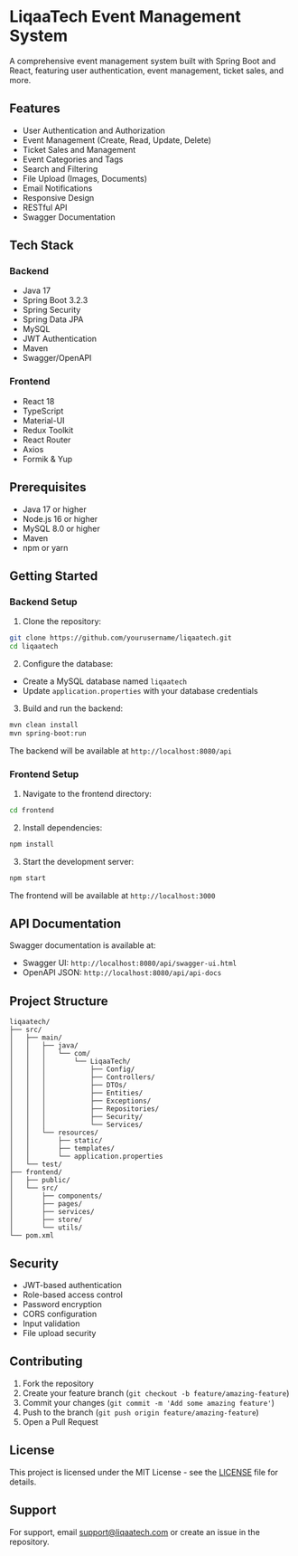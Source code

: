 # LiqaaTech Event Management System

A comprehensive event management system built with Spring Boot and React, featuring user authentication, event management, ticket sales, and more.

## Features

- User Authentication and Authorization
- Event Management (Create, Read, Update, Delete)
- Ticket Sales and Management
- Event Categories and Tags
- Search and Filtering
- File Upload (Images, Documents)
- Email Notifications
- Responsive Design
- RESTful API
- Swagger Documentation

## Tech Stack

### Backend
- Java 17
- Spring Boot 3.2.3
- Spring Security
- Spring Data JPA
- MySQL
- JWT Authentication
- Maven
- Swagger/OpenAPI

### Frontend
- React 18
- TypeScript
- Material-UI
- Redux Toolkit
- React Router
- Axios
- Formik & Yup

## Prerequisites

- Java 17 or higher
- Node.js 16 or higher
- MySQL 8.0 or higher
- Maven
- npm or yarn

## Getting Started

### Backend Setup

1. Clone the repository:
```bash
git clone https://github.com/yourusername/liqaatech.git
cd liqaatech
```

2. Configure the database:
- Create a MySQL database named `liqaatech`
- Update `application.properties` with your database credentials

3. Build and run the backend:
```bash
mvn clean install
mvn spring-boot:run
```

The backend will be available at `http://localhost:8080/api`

### Frontend Setup

1. Navigate to the frontend directory:
```bash
cd frontend
```

2. Install dependencies:
```bash
npm install
```

3. Start the development server:
```bash
npm start
```

The frontend will be available at `http://localhost:3000`

## API Documentation

Swagger documentation is available at:
- Swagger UI: `http://localhost:8080/api/swagger-ui.html`
- OpenAPI JSON: `http://localhost:8080/api/api-docs`

## Project Structure

```
liqaatech/
├── src/
│   ├── main/
│   │   ├── java/
│   │   │   └── com/
│   │   │       └── LiqaaTech/
│   │   │           ├── Config/
│   │   │           ├── Controllers/
│   │   │           ├── DTOs/
│   │   │           ├── Entities/
│   │   │           ├── Exceptions/
│   │   │           ├── Repositories/
│   │   │           ├── Security/
│   │   │           └── Services/
│   │   └── resources/
│   │       ├── static/
│   │       ├── templates/
│   │       └── application.properties
│   └── test/
├── frontend/
│   ├── public/
│   └── src/
│       ├── components/
│       ├── pages/
│       ├── services/
│       ├── store/
│       └── utils/
└── pom.xml
```

## Security

- JWT-based authentication
- Role-based access control
- Password encryption
- CORS configuration
- Input validation
- File upload security

## Contributing

1. Fork the repository
2. Create your feature branch (`git checkout -b feature/amazing-feature`)
3. Commit your changes (`git commit -m 'Add some amazing feature'`)
4. Push to the branch (`git push origin feature/amazing-feature`)
5. Open a Pull Request

## License

This project is licensed under the MIT License - see the [LICENSE](LICENSE) file for details.

## Support

For support, email support@liqaatech.com or create an issue in the repository. 